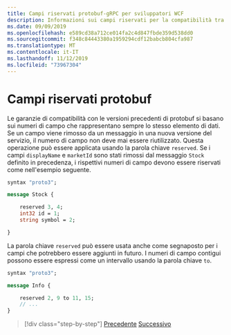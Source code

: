 ```yaml
---
title: Campi riservati protobuf-gRPC per sviluppatori WCF
description: Informazioni sui campi riservati per la compatibilità tra versioni.
ms.date: 09/09/2019
ms.openlocfilehash: e589cd38a712ce014fa2c4d847fbde359d538dd0
ms.sourcegitcommit: f348c84443380a1959294cdf12babcb804cfa987
ms.translationtype: MT
ms.contentlocale: it-IT
ms.lasthandoff: 11/12/2019
ms.locfileid: "73967304"
---
```

# <a name="protobuf-reserved-fields"></a>Campi riservati protobuf

Le garanzie di compatibilità con le versioni precedenti di protobuf si basano sui numeri di campo che rappresentano sempre lo stesso elemento di dati. Se un campo viene rimosso da un messaggio in una nuova versione del servizio, il numero di campo non deve mai essere riutilizzato. Questa operazione può essere applicata usando la parola chiave `reserved`. Se i campi `displayName` e `marketId` sono stati rimossi dal messaggio `Stock` definito in precedenza, i rispettivi numeri di campo devono essere riservati come nell'esempio seguente.

```protobuf
syntax "proto3";

message Stock {

    reserved 3, 4;
    int32 id = 1;
    string symbol = 2;

}
```

La parola chiave `reserved` può essere usata anche come segnaposto per i campi che potrebbero essere aggiunti in futuro. I numeri di campo contigui possono essere espressi come un intervallo usando la parola chiave `to`.

```protobuf
syntax "proto3";

message Info {

    reserved 2, 9 to 11, 15;
    // ...
}
```

>[!div class="step-by-step"]
>[Precedente](protobuf-repeated.md)
>[Successivo](protobuf-any-oneof.md)

